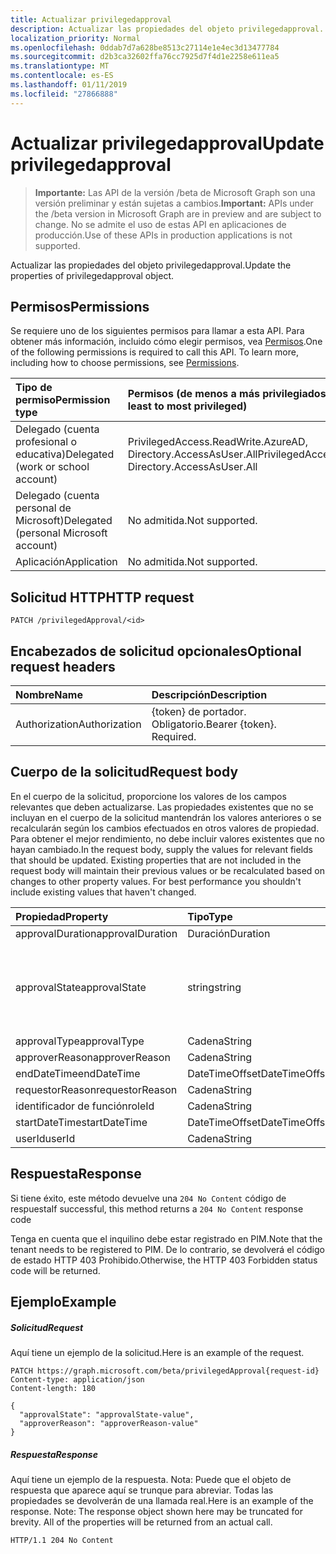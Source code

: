 ```yaml
---
title: Actualizar privilegedapproval
description: Actualizar las propiedades del objeto privilegedapproval.
localization_priority: Normal
ms.openlocfilehash: 0ddab7d7a628be8513c27114e1e4ec3d13477784
ms.sourcegitcommit: d2b3ca32602ffa76cc7925d7f4d1e2258e611ea5
ms.translationtype: MT
ms.contentlocale: es-ES
ms.lasthandoff: 01/11/2019
ms.locfileid: "27866888"
---
```

# <a name="update-privilegedapproval"></a><span data-ttu-id="6c958-103">Actualizar privilegedapproval</span><span class="sxs-lookup"><span data-stu-id="6c958-103">Update privilegedapproval</span></span>

> <span data-ttu-id="6c958-104">**Importante:** Las API de la versión /beta de Microsoft Graph son una versión preliminar y están sujetas a cambios.</span><span class="sxs-lookup"><span data-stu-id="6c958-104">**Important:** APIs under the /beta version in Microsoft Graph are in preview and are subject to change.</span></span> <span data-ttu-id="6c958-105">No se admite el uso de estas API en aplicaciones de producción.</span><span class="sxs-lookup"><span data-stu-id="6c958-105">Use of these APIs in production applications is not supported.</span></span>

<span data-ttu-id="6c958-106">Actualizar las propiedades del objeto privilegedapproval.</span><span class="sxs-lookup"><span data-stu-id="6c958-106">Update the properties of privilegedapproval object.</span></span>
## <a name="permissions"></a><span data-ttu-id="6c958-107">Permisos</span><span class="sxs-lookup"><span data-stu-id="6c958-107">Permissions</span></span>
<span data-ttu-id="6c958-p102">Se requiere uno de los siguientes permisos para llamar a esta API. Para obtener más información, incluido cómo elegir permisos, vea [Permisos](/graph/permissions-reference).</span><span class="sxs-lookup"><span data-stu-id="6c958-p102">One of the following permissions is required to call this API. To learn more, including how to choose permissions, see [Permissions](/graph/permissions-reference).</span></span>


|<span data-ttu-id="6c958-110">Tipo de permiso</span><span class="sxs-lookup"><span data-stu-id="6c958-110">Permission type</span></span>      | <span data-ttu-id="6c958-111">Permisos (de menos a más privilegiados)</span><span class="sxs-lookup"><span data-stu-id="6c958-111">Permissions (from least to most privileged)</span></span>              |
|:--------------------|:---------------------------------------------------------|
|<span data-ttu-id="6c958-112">Delegado (cuenta profesional o educativa)</span><span class="sxs-lookup"><span data-stu-id="6c958-112">Delegated (work or school account)</span></span> | <span data-ttu-id="6c958-113">PrivilegedAccess.ReadWrite.AzureAD, Directory.AccessAsUser.All</span><span class="sxs-lookup"><span data-stu-id="6c958-113">PrivilegedAccess.ReadWrite.AzureAD, Directory.AccessAsUser.All</span></span>    |
|<span data-ttu-id="6c958-114">Delegado (cuenta personal de Microsoft)</span><span class="sxs-lookup"><span data-stu-id="6c958-114">Delegated (personal Microsoft account)</span></span> | <span data-ttu-id="6c958-115">No admitida.</span><span class="sxs-lookup"><span data-stu-id="6c958-115">Not supported.</span></span>    |
|<span data-ttu-id="6c958-116">Aplicación</span><span class="sxs-lookup"><span data-stu-id="6c958-116">Application</span></span> | <span data-ttu-id="6c958-117">No admitida.</span><span class="sxs-lookup"><span data-stu-id="6c958-117">Not supported.</span></span> |

## <a name="http-request"></a><span data-ttu-id="6c958-118">Solicitud HTTP</span><span class="sxs-lookup"><span data-stu-id="6c958-118">HTTP request</span></span>
<!-- { "blockType": "ignored" } -->
```http
PATCH /privilegedApproval/<id>
```
## <a name="optional-request-headers"></a><span data-ttu-id="6c958-119">Encabezados de solicitud opcionales</span><span class="sxs-lookup"><span data-stu-id="6c958-119">Optional request headers</span></span>
| <span data-ttu-id="6c958-120">Nombre</span><span class="sxs-lookup"><span data-stu-id="6c958-120">Name</span></span>       | <span data-ttu-id="6c958-121">Descripción</span><span class="sxs-lookup"><span data-stu-id="6c958-121">Description</span></span>|
|:-----------|:-----------|
| <span data-ttu-id="6c958-122">Authorization</span><span class="sxs-lookup"><span data-stu-id="6c958-122">Authorization</span></span>  | <span data-ttu-id="6c958-p103">{token} de portador. Obligatorio.</span><span class="sxs-lookup"><span data-stu-id="6c958-p103">Bearer {token}. Required.</span></span> |

## <a name="request-body"></a><span data-ttu-id="6c958-125">Cuerpo de la solicitud</span><span class="sxs-lookup"><span data-stu-id="6c958-125">Request body</span></span>
<span data-ttu-id="6c958-p104">En el cuerpo de la solicitud, proporcione los valores de los campos relevantes que deben actualizarse. Las propiedades existentes que no se incluyan en el cuerpo de la solicitud mantendrán los valores anteriores o se recalcularán según los cambios efectuados en otros valores de propiedad. Para obtener el mejor rendimiento, no debe incluir valores existentes que no hayan cambiado.</span><span class="sxs-lookup"><span data-stu-id="6c958-p104">In the request body, supply the values for relevant fields that should be updated. Existing properties that are not included in the request body will maintain their previous values or be recalculated based on changes to other property values. For best performance you shouldn't include existing values that haven't changed.</span></span>

| <span data-ttu-id="6c958-129">Propiedad</span><span class="sxs-lookup"><span data-stu-id="6c958-129">Property</span></span>     | <span data-ttu-id="6c958-130">Tipo</span><span class="sxs-lookup"><span data-stu-id="6c958-130">Type</span></span>   |<span data-ttu-id="6c958-131">Description</span><span class="sxs-lookup"><span data-stu-id="6c958-131">Description</span></span>|
|:---------------|:--------|:----------|
|<span data-ttu-id="6c958-132">approvalDuration</span><span class="sxs-lookup"><span data-stu-id="6c958-132">approvalDuration</span></span>|<span data-ttu-id="6c958-133">Duración</span><span class="sxs-lookup"><span data-stu-id="6c958-133">Duration</span></span>||
|<span data-ttu-id="6c958-134">approvalState</span><span class="sxs-lookup"><span data-stu-id="6c958-134">approvalState</span></span>|<span data-ttu-id="6c958-135">string</span><span class="sxs-lookup"><span data-stu-id="6c958-135">string</span></span>| <span data-ttu-id="6c958-136">Los valores posibles son: `pending`, `approved`, `denied`, `aborted` y `canceled`.</span><span class="sxs-lookup"><span data-stu-id="6c958-136">Possible values are: `pending`, `approved`, `denied`, `aborted`, `canceled`.</span></span>|
|<span data-ttu-id="6c958-137">approvalType</span><span class="sxs-lookup"><span data-stu-id="6c958-137">approvalType</span></span>|<span data-ttu-id="6c958-138">Cadena</span><span class="sxs-lookup"><span data-stu-id="6c958-138">String</span></span>||
|<span data-ttu-id="6c958-139">approverReason</span><span class="sxs-lookup"><span data-stu-id="6c958-139">approverReason</span></span>|<span data-ttu-id="6c958-140">Cadena</span><span class="sxs-lookup"><span data-stu-id="6c958-140">String</span></span>||
|<span data-ttu-id="6c958-141">endDateTime</span><span class="sxs-lookup"><span data-stu-id="6c958-141">endDateTime</span></span>|<span data-ttu-id="6c958-142">DateTimeOffset</span><span class="sxs-lookup"><span data-stu-id="6c958-142">DateTimeOffset</span></span>||
|<span data-ttu-id="6c958-143">requestorReason</span><span class="sxs-lookup"><span data-stu-id="6c958-143">requestorReason</span></span>|<span data-ttu-id="6c958-144">Cadena</span><span class="sxs-lookup"><span data-stu-id="6c958-144">String</span></span>||
|<span data-ttu-id="6c958-145">identificador de función</span><span class="sxs-lookup"><span data-stu-id="6c958-145">roleId</span></span>|<span data-ttu-id="6c958-146">Cadena</span><span class="sxs-lookup"><span data-stu-id="6c958-146">String</span></span>||
|<span data-ttu-id="6c958-147">startDateTime</span><span class="sxs-lookup"><span data-stu-id="6c958-147">startDateTime</span></span>|<span data-ttu-id="6c958-148">DateTimeOffset</span><span class="sxs-lookup"><span data-stu-id="6c958-148">DateTimeOffset</span></span>||
|<span data-ttu-id="6c958-149">userId</span><span class="sxs-lookup"><span data-stu-id="6c958-149">userId</span></span>|<span data-ttu-id="6c958-150">Cadena</span><span class="sxs-lookup"><span data-stu-id="6c958-150">String</span></span>||

## <a name="response"></a><span data-ttu-id="6c958-151">Respuesta</span><span class="sxs-lookup"><span data-stu-id="6c958-151">Response</span></span>

<span data-ttu-id="6c958-152">Si tiene éxito, este método devuelve una `204 No Content` código de respuesta</span><span class="sxs-lookup"><span data-stu-id="6c958-152">If successful, this method returns a `204 No Content` response code</span></span>

<span data-ttu-id="6c958-153">Tenga en cuenta que el inquilino debe estar registrado en PIM.</span><span class="sxs-lookup"><span data-stu-id="6c958-153">Note that the tenant needs to be registered to PIM.</span></span> <span data-ttu-id="6c958-154">De lo contrario, se devolverá el código de estado HTTP 403 Prohibido.</span><span class="sxs-lookup"><span data-stu-id="6c958-154">Otherwise, the HTTP 403 Forbidden status code will be returned.</span></span>

## <a name="example"></a><span data-ttu-id="6c958-155">Ejemplo</span><span class="sxs-lookup"><span data-stu-id="6c958-155">Example</span></span>
##### <a name="request"></a><span data-ttu-id="6c958-156">Solicitud</span><span class="sxs-lookup"><span data-stu-id="6c958-156">Request</span></span>
<span data-ttu-id="6c958-157">Aquí tiene un ejemplo de la solicitud.</span><span class="sxs-lookup"><span data-stu-id="6c958-157">Here is an example of the request.</span></span>
<!-- {
  "blockType": "request",
  "name": "update_privilegedapproval"
}-->
```http
PATCH https://graph.microsoft.com/beta/privilegedApproval{request-id}
Content-type: application/json
Content-length: 180

{
  "approvalState": "approvalState-value",
  "approverReason": "approverReason-value"
}
```
##### <a name="response"></a><span data-ttu-id="6c958-158">Respuesta</span><span class="sxs-lookup"><span data-stu-id="6c958-158">Response</span></span>
<span data-ttu-id="6c958-p106">Aquí tiene un ejemplo de la respuesta. Nota: Puede que el objeto de respuesta que aparece aquí se trunque para abreviar. Todas las propiedades se devolverán de una llamada real.</span><span class="sxs-lookup"><span data-stu-id="6c958-p106">Here is an example of the response. Note: The response object shown here may be truncated for brevity. All of the properties will be returned from an actual call.</span></span>
<!-- {
  "blockType": "response",
  "truncated": true,
  "@odata.type": "microsoft.graph.privilegedApproval"
} -->
```http
HTTP/1.1 204 No Content
```

<!-- uuid: 8fcb5dbc-d5aa-4681-8e31-b001d5168d79
2015-10-25 14:57:30 UTC -->
<!-- {
  "type": "#page.annotation",
  "description": "Update privilegedapproval",
  "keywords": "",
  "section": "documentation",
  "tocPath": ""
}-->
